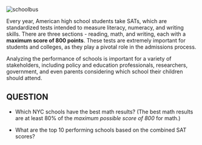 ![schoolbus](https://github.com/user-attachments/assets/6213cb00-9aa0-41fb-926e-fdc1e5a01b82)

Every year, American high school students take SATs, which are standardized tests intended to measure literacy, numeracy, and writing skills. There are three sections - reading, math, and writing, each with a **maximum score of 800 points**. These tests are extremely important for students and colleges, as they play a pivotal role in the admissions process.

Analyzing the performance of schools is important for a variety of stakeholders, including policy and education professionals, researchers, government, and even parents considering which school their children should attend. 

## QUESTION
* Which NYC schools have the best math results? (The best math results are at least 80% of the *maximum possible score of 800* for math.)

* What are the top 10 performing schools based on the combined SAT scores?

